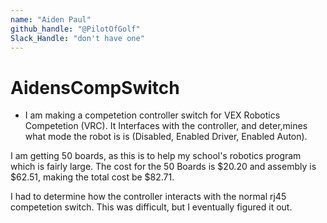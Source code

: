 ```yaml
---
name: "Aiden Paul"
github_handle: "@PilotOfGolf"
Slack_Handle: "don't have one"
---
```


# AidensCompSwitch

<!-- Describe your board in 2-3 sentences. What are you making? What will it do? -->
- I am making a competetion controller switch for VEX Robotics Competetion (VRC). It Interfaces with the controller, and deter,mines what mode the robot is is (Disabled, Enabled Driver, Enabled Auton). 
<!-- How much is it going to cost? -->
I am getting 50 boards, as this is to help my school's robotics program which is fairly large. The cost for the 50 Boards is $20.20 and assembly is $62.51, making the total cost be $82.71. 

<!-- Tell us a little bit about your design process. What were some challenges? What helped? ***Totally optional*** -->

I had to determine how the controller interacts with the normal rj45 competetion switch. This was difficult, but I eventually figured it out. 
